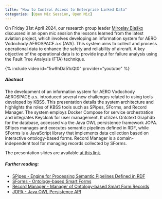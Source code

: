 ```yaml
---
title: "How to Control Access to Enterprise Linked Data"
categories: [Open Mic Session, Open Mic]
---
```


On Friday 31st April 2024, our research group leader [Miroslav Blaško](https://kbss.felk.cvut.cz/web/team#miro-blaško) discussed in an open mic session the lessons learned from the latest aviation project, which involves developing an information system for AERO Vodochody AEROSPACE a.s (AVA). This system aims to collect and process operational data to enhance the safety and reliability of aircraft. A key objective of the operational data is to provide input for failure analysis using the Fault Tree Analysis (FTA) technique.


{% include video id="5w9hDa51cQt0" provider="youtube" %}

##### Abstract
The development of an information system for AERO Vodochody AEROSPACE a.s. introduced several new challenges related to using tools developed by KBSS. This presentation details the system architecture and highlights the roles of KBSS tools such as SPipes, SForms, and Record Manager. The system employs Docker Compose for service orchestration and integrates Keycloak for user management. It utilizes Ontotext Graphdb for the database, accessed via the Java OWL persistence framework JOPA. SPipes manages and executes semantic pipelines defined in RDF, while SForms is a JavaScript library that implements data collection based on interactive ontology-based forms. Record Manager is a domain-independent tool for managing records collected by SForms.

The presentation slides are available [at this link](https://drive.google.com/file/d/13Ttky2zWgkeKTwzr-Uljacfc44QgnuO5/view?usp=drive_link).

##### Further reading:
* [SPipes - Engine for Processing Semantic Pipelines Defined in RDF](https://github.com/kbss-cvut/s-forms)
* [SForms - Ontology-based Smart Forms](https://github.com/kbss-cvut/s-forms)
* [Record Manager - Manager of Ontology-based Smart Form Records](https://github.com/kbss-cvut/record-manager-ui)
* [JOPA - Java OWL Persistence API](https://github.com/kbss-cvut/jopa)

